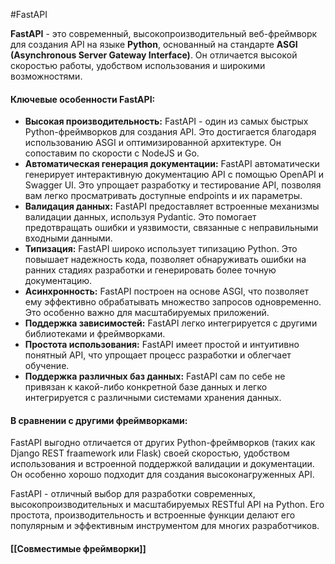 #FastAPI

**FastAPI** - это современный, высокопроизводительный веб-фреймворк для создания API на языке **Python**, основанный на стандарте **ASGI (Asynchronous Server Gateway Interface)**. Он отличается высокой скоростью работы, удобством использования и широкими возможностями.
#### Ключевые особенности FastAPI:
- **Высокая производительность:** FastAPI - один из самых быстрых Python-фреймворков для создания API. Это достигается благодаря использованию ASGI и оптимизированной архитектуре. Он сопоставим по скорости с NodeJS и Go.
- **Автоматическая генерация документации:** FastAPI автоматически генерирует интерактивную документацию API с помощью OpenAPI и Swagger UI. Это упрощает разработку и тестирование API, позволяя вам легко просматривать доступные endpoints и их параметры.
- **Валидация данных:** FastAPI предоставляет встроенные механизмы валидации данных, используя Pydantic. Это помогает предотвращать ошибки и уязвимости, связанные с неправильными входными данными.
- **Типизация:** FastAPI широко использует типизацию Python. Это повышает надежность кода, позволяет обнаруживать ошибки на ранних стадиях разработки и генерировать более точную документацию.
- **Асинхронность:** FastAPI построен на основе ASGI, что позволяет ему эффективно обрабатывать множество запросов одновременно. Это особенно важно для масштабируемых приложений.
- **Поддержка зависимостей:** FastAPI легко интегрируется с другими библиотеками и фреймворками.
- **Простота использования:** FastAPI имеет простой и интуитивно понятный API, что упрощает процесс разработки и облегчает обучение.
- **Поддержка различных баз данных:** FastAPI сам по себе не привязан к какой-либо конкретной базе данных и легко интегрируется с различными системами хранения данных.
#### В сравнении с другими фреймворками:
FastAPI выгодно отличается от других Python-фреймворков (таких как Django REST fraamework или Flask) своей скоростью, удобством использования и встроенной поддержкой валидации и документации. Он особенно хорошо подходит для создания высоконагруженных API.

FastAPI - отличный выбор для разработки современных, высокопроизводительных и масштабируемых RESTful API на Python. Его простота, производительность и встроенные функции делают его популярным и эффективным инструментом для многих разработчиков.
#### [[Совместимые фреймворки]]